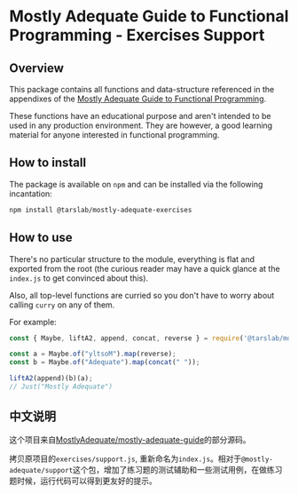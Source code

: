 # Mostly Adequate Guide to Functional Programming - Exercises Support

## Overview

This package contains all functions and data-structure referenced in the
appendixes of the [Mostly Adequate Guide to Functional Programming](https://github.com/MostlyAdequate/mostly-adequate-guide).

These functions have an educational purpose and aren't intended to be used in
any production environment. They are however, a good learning material for anyone
interested in functional programming.

## How to install

The package is available on `npm` and can be installed via the following incantation:

```bash
npm install @tarslab/mostly-adequate-exercises
```

## How to use

There's no particular structure to the module, everything is flat and exported
from the root (the curious reader may have a quick glance at the `index.js` to
get convinced about this). 

Also, all top-level functions are curried so you don't have to worry about calling
`curry` on any of them.

For example:

```js
const { Maybe, liftA2, append, concat, reverse } = require('@tarslab/mostly-adequate-exercises');

const a = Maybe.of("yltsoM").map(reverse);
const b = Maybe.of("Adequate").map(concat(" "));

liftA2(append)(b)(a);
// Just("Mostly Adequate")
```

## 中文说明

这个项目来自[MostlyAdequate/mostly-adequate-guide](https://github.com/MostlyAdequate/mostly-adequate-guide)的部分源码。

拷贝原项目的`exercises/support.js`, 重新命名为`index.js`。相对于`@mostly-adequate/support`这个包，增加了练习题的测试辅助和一些测试用例，在做练习题时候，运行代码可以得到更友好的提示。
